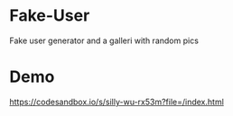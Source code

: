 # Fake-User
Fake user generator and a galleri with random pics  
# Demo 
https://codesandbox.io/s/silly-wu-rx53m?file=/index.html
